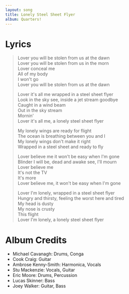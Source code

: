 ```yaml
---
layout: song
title: Lonely Steel Sheet Flyer
album: Quarters!
---
```


# Lyrics

> Lover you will be stolen from us at the dawn  
> Lover you will be stolen from us in the morn  
> Lover conceal me  
> All of my body  
> I won't go  
> Lover you will be stolen from us at the dawn  
>  
> Lover it's all me wrapped in a steel sheet flyer  
> Look in the sky see, inside a jet stream goodbye  
> Caught in a wind beam  
> Out in the sky stream  
> Mornin'  
> Lover it's all me, a lonely steel sheet flyer  
>  
> My lonely wings are ready for flight  
> The ocean is breathing between you and I  
> My lonely wings don't make it right  
> Wrapped in a steel sheet and ready to fly  
>  
> Lover believe me it won't be easy when I'm gone  
> Blinder I will be, dead and awake see, I'll mourn  
> Lover believe me  
> It's not the TV  
> It's more  
> Lover believe me, it won't be easy when I'm gone  
>  
> Lover I'm lonely, wrapped in a steel sheet flyer  
> Hungry and thirsty, feeling the worst here and tired  
> My head is dusty  
> My nose is crusty  
> This flight  
> Lover I'm lonely, a lonely steel sheet flyer  

# Album Credits

* Michael Cavanagh: Drums, Conga
* Cook Craig: Guitar
* Ambrose Kenny-Smith: Harmonica, Vocals
* Stu Mackenzie: Vocals, Guitar
* Eric Moore: Drums, Percussion
* Lucas Skinner: Bass
* Joey Walker: Guitar, Bass
